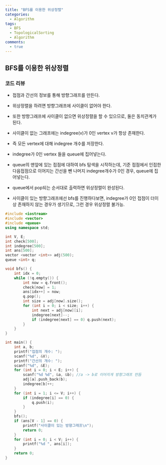 ```yaml
---
title: "BFS를 이용한 위상정렬"
categories:
  - Algorithm
tags:
  - BFS
  - TopologicalSorting
  - Algorithm
comments:
  - true
---
```


## BFS를 이용한 위상정렬

### 코드 리뷰

* 접점과 간선의 정보를 통해 방향그래프를 만든다.

* 위상정렬을 하려면 방향그래프에 사이클이 없어야 한다.

* 또한 방향그래프에 사이클이 없으면 위상정렬을 할 수 있으므로, 둘은 동치관계가 된다.

* 사이클이 없는 그래프에는 indegree(v)가 0인 vertex v가 항상 존재한다.

* 즉 모든 vertex에 대해 indegree 개수를 저장한다.

* indegree가 0인 vertex 들을 queue에 집어넣는다.

* queue의 맨앞에 있는 접점에 대하여 bfs 탐색을 시작하는데, 기준 접점에서 인접한 다음접점으로 이어지는 간선을 뺀 나머지 indegree개수가 0인 경우, queue에 집어넣는다.

* queue에서 pop되는 순서대로 출력하면 위상정렬이 완성된다.

* 사이클이 있는 방향그래프에선 bfs를 진행하다보면, indegree가 0인 접점이 더이상 존재하지 않는 경우가 생기므로, 그런 경우 위상정렬 불가능.

```cpp
#include <iostream>
#include <vector>
#include <queue>
using namespace std;

int V, E;
int check[500];
int indegree[500];
int ans[500];
vector <vector <int>> adj(500);
queue <int> q;

void bfs() {
	int idx = 0;
	while (!q.empty()) {
		int now = q.front();
		check[now] = 1;
		ans[idx++] = now;
		q.pop();
		int size = adj[now].size();
		for (int i = 0; i < size; i++) {
			int next = adj[now][i];
			indegree[next]--;
			if (indegree[next] == 0) q.push(next);
		}
	}
}

int main() {
	int a, b;
	printf("접점의 개수: ");
	scanf("%d", &V);
	printf("간선의 개수: ");
	scanf("%d", &E);
	for (int i = 0; i < E; i++) {
		scanf("%d %d", &a, &b); //a -> b로 이어지게 방향그래프 만듬
		adj[a].push_back(b);
		indegree[b]++;
	}
	for (int i = 1; i <= V; i++) {
		if (indegree[i] == 0) {
			q.push(i);
		}
	}
	bfs();
	if (ans[V - 1] == 0) {
		printf("사이클이 있는 방향그래프\n");
		return 0;
	}
	for (int i = 0; i < V; i++) {
		printf("%d ", ans[i]);
	}
	return 0;
}
```
